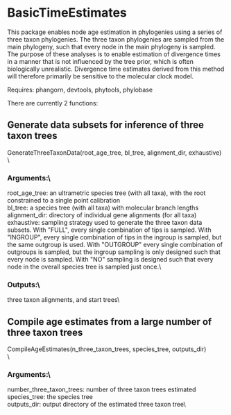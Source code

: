 

# BasicTimeEstimates

This package enables node age estimation in phylogenies using a series of three taxon phylogenies. The three taxon phylogenies are sampled from the main phylogeny, such that every node in the main phylogeny is sampled.
The purpose of these analyses is to enable estimation of divergence times in a manner that is not influenced by the tree prior, which is often biologically unrealistic.
Divergence time estimates derived from this method will therefore primarily be sensitive to the molecular clock model.

Requires: phangorn, devtools, phytools, phylobase

There are currently 2 functions:

## Generate data subsets for inference of three taxon trees
GenerateThreeTaxonData(root_age_tree, bl_tree, alignment_dir, exhaustive)\
\
### Arguments:\
root_age_tree: an ultrametric species tree (with all taxa), with the root constrained to a single point calibration\
bl_tree: a species tree (with all taxa) with molecular branch lengths\
alignment_dir: directory of individual gene alignments (for all taxa)\
exhaustive: sampling strategy used to generate the three taxon data subsets. With "FULL", every single combination of tips is sampled. With "INGROUP", every single combination of tips in the ingroup is sampled, but the same outgroup is used. With "OUTGROUP" every single combination of outgroups is sampled, but the ingroup sampling is only designed such that every node is sampled. With "NO" sampling is designed such that every node in the overall species tree is sampled just once.\
### Outputs:\
three taxon alignments, and start trees\

## Compile age estimates from a large number of three taxon trees
CompileAgeEstimates(n_three_taxon_trees, species_tree, outputs_dir)\
\
### Arguments:\
number_three_taxon_trees: number of three taxon trees estimated\
species_tree: the species tree\
outputs_dir: output directory of the estimated three taxon tree\

